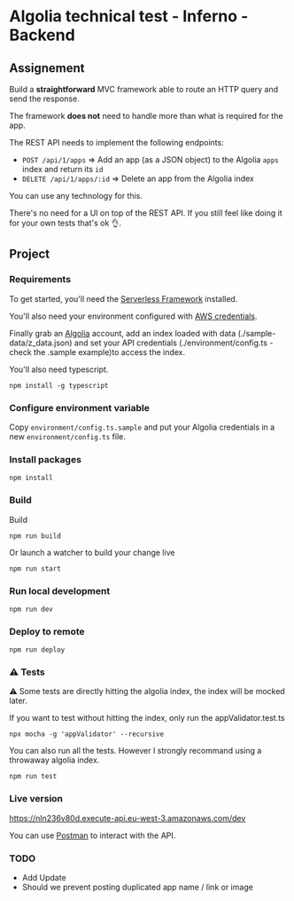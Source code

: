 # Algolia technical test - Inferno - Backend

## Assignement

Build a **straightforward** MVC framework able to route an HTTP query and send the response.

The framework **does not** need to handle more than what is required for the app.

The REST API needs to implement the following endpoints:
  - `POST /api/1/apps` => Add an app (as a JSON object) to the Algolia `apps` index and return its `id`
  - `DELETE /api/1/apps/:id` => Delete an app from the Algolia index

You can use any technology for this.

There's no need for a UI on top of the REST API. If you still feel like doing it for your own tests that's ok 👌.

## Project

### Requirements

To get started, you'll need the [Serverless Framework](https://serverless.com/framework/docs/providers/aws/guide/quick-start/) installed.

You'll also need your environment configured with [AWS credentials](https://serverless.com/framework/docs/providers/aws/guide/credentials/).

Finally grab an [Algolia](https://www.algolia.com/users/sign_up) account, add an index loaded with data (./sample-data/z_data.json) and set your API credentials (./environment/config.ts - check the .sample example)to access the index.

You'll also need typescript.
````
npm install -g typescript
````

### Configure environment variable

Copy `environment/config.ts.sample` and put your Algolia credentials in a new `environment/config.ts` file.

### Install packages

````
npm install
````

### Build

Build
````
npm run build
````

Or launch a watcher to build your change live
````
npm run start
````

### Run local development

````
npm run dev
````

### Deploy to remote

````
npm run deploy
````

### ⚠️ Tests 

⚠️ Some tests are directly hitting the algolia index, the index will be mocked later.

If you want to test without hitting the index, only run the appValidator.test.ts
````
npx mocha -g 'appValidator' --recursive     
````

You can also run all the tests. However I strongly recommand using a throwaway algolia index.
````
npm run test
````

### Live version
https://nln236v80d.execute-api.eu-west-3.amazonaws.com/dev

You can use [Postman](https://www.getpostman.com/) to interact with the API.

### TODO

- Add Update
- Should we prevent posting duplicated app name / link or image